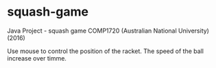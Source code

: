 # squash-game
Java Project - squash game COMP1720 (Australian National University) (2016)

Use mouse to control the position of the racket. The speed of the ball increase over timme.
